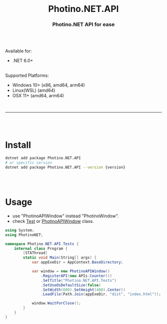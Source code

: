 <br />
<h1 align="center">Photino.NET.API</h1>
<h3 align="center">Photino.NET API for ease</h3>
<br />
<br />
<br />
Available for:

- .NET 6.0+

<br />
Supported Platforms:

- Windows 10+ (x86, amd64, arm64)
- Linux(WSL) (amd64)
- OSX 11+ (amd64, arm64)

<br />
<hr>
<br />
<br />

# Install
```bash
dotnet add package Photino.NET.API
# or specific version
dotnet add package Photino.NET.API --version {version}
```

<br />
<br />

# Usage
- use "PhotinoAPIWindow" instead "PhotinoWindow".
- check [Test](https://github.com/oyajiDev/Photino.NET.API/blob/master/Tests/Program.cs) or [PhotinoAPIWindow](https://github.com/oyajiDev/Photino.NET.API/blob/master/Source/PhotinoAPIWindow.cs) class.
```c#
using System;
using PhotinoNET;

namespace Photino.NET.API.Tests {
    internal class Program {
        [STAThread]
        static void Main(String[] args) {
            var appExeDir = AppContext.BaseDirectory;

            var window = new PhotinoAPIWindow()
                .RegisterAPI(new APIs.Counter())
                .SetTitle("Photino.NET.API.Tests")
                .SetUseOsDefaultSize(false)
                .SetWidth(600).SetHeight(400).Center()
                .LoadFile(Path.Join(appExeDir, "dist", "index.html"));

            window.WaitForClose();
        }
    }
}
```

